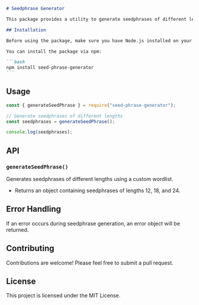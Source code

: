 ````markdown
# Seedphrase Generator

This package provides a utility to generate seedphrases of different lengths using a custom wordlist.

## Installation

Before using the package, make sure you have Node.js installed on your system.

You can install the package via npm:

```bash
npm install seed-phrase-generator
```
````

## Usage

```javascript
const { generateSeedPhrase } = require("seed-phrase-generator");

// Generate seedphrases of different lengths
const seedphrases = generateSeedPhrase();

console.log(seedphrases);
```

## API

### `generateSeedPhrase()`

Generates seedphrases of different lengths using a custom wordlist.

- Returns an object containing seedphrases of lengths 12, 18, and 24.

## Error Handling

If an error occurs during seedphrase generation, an error object will be returned.

## Contributing

Contributions are welcome! Please feel free to submit a pull request.

## License

This project is licensed under the MIT License.

```

```
